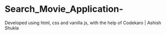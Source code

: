 # Search_Movie_Application-
Developed using html, css and vanilla js, with the help of Codekaro | Ashish Shukla
